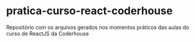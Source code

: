 # pratica-curso-react-coderhouse
Repositório com os arquivos gerados nos momentos práticos das aulas do curso de ReactJS da Coderhouse
